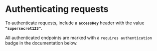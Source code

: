 # Authenticating requests

To authenticate requests, include a **`accessKey`** header with the value **`"supersecret123"`**.

All authenticated endpoints are marked with a `requires authentication` badge in the documentation below.


